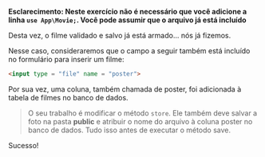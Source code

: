 **Esclarecimento: Neste exercício não é necessário que você adicione a linha `use App\Movie;`. Você pode assumir que o arquivo já está incluído** 

Desta vez, o filme validado e salvo já está armado... nós já fizemos.

Nesse caso, consideraremos que o campo a seguir também está incluído no formulário para inserir um filme:

```html
<input type = "file" name = "poster">
```

Por sua vez, uma coluna, também chamada de poster, foi adicionada à tabela de filmes no banco de dados.

> O seu trabalho é modificar o método `store`. Ele também deve salvar a foto na pasta **public** e atribuir o nome do arquivo à coluna poster no banco de dados. Tudo isso antes de executar o método save.

Sucesso!